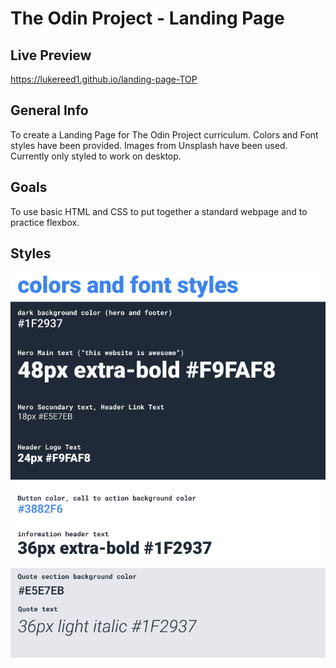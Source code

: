 # The Odin Project - Landing Page

## Live Preview

https://lukereed1.github.io/landing-page-TOP

## General Info

To create a Landing Page for The Odin Project curriculum. Colors and Font styles have been provided. Images from Unsplash have been used. Currently only styled to work on desktop.

## Goals

To use basic HTML and CSS to put together a standard webpage and to practice flexbox.

## Styles

![Fonts and Styles](/images/02.png)
